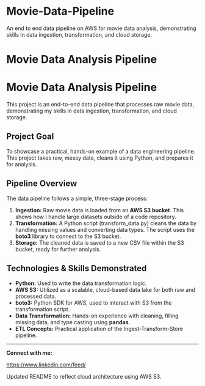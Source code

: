 # Movie-Data-Pipeline
An end to end data pipeline on AWS for movie data analysis, demonstrating skills in data ingestion, transformation, and cloud storage.
# Movie Data Analysis Pipeline
# Movie Data Analysis Pipeline

This project is an end-to-end data pipeline that processes raw movie data, demonstrating my skills in data ingestion, transformation, and cloud storage.

## **Project Goal**

To showcase a practical, hands-on example of a data engineering pipeline. This project takes raw, messy data, cleans it using Python, and prepares it for analysis.

## **Pipeline Overview**

The data pipeline follows a simple, three-stage process:

1.  **Ingestion:** Raw movie data is loaded from an **AWS S3 bucket**. This shows how I handle large datasets outside of a code repository.
2.  **Transformation:** A Python script (transform_data.py) cleans the data by handling missing values and converting data types. The script uses the **boto3** library to connect to the S3 bucket.
3.  **Storage:** The cleaned data is saved to a new CSV file within the S3 bucket, ready for further analysis.

## **Technologies & Skills Demonstrated**

* **Python:** Used to write the data transformation logic.
* **AWS S3:** Utilized as a scalable, cloud-based data lake for both raw and processed data.
* **boto3:** Python SDK for AWS, used to interact with S3 from the transformation script.
* **Data Transformation:** Hands-on experience with cleaning, filling missing data, and type casting using **pandas**.
* **ETL Concepts:** Practical application of the Ingest-Transform-Store pipeline.

---
**Connect with me:**

https://www.linkedin.com/feed/

Updated README to reflect cloud architecture using AWS S3.

